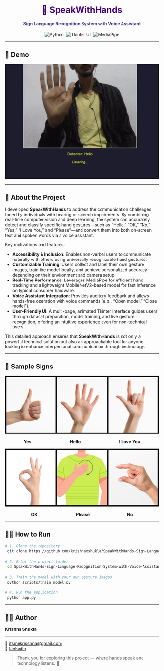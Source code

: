 <div align="center">
  <h1 style="color:#4B0082;">🤟 SpeakWithHands</h1>
  <h4 style="color:#483D8B;">Sign Language Recognition System with Voice Assistant</h4>
  <p>
    <img src="https://img.shields.io/badge/Python-3.8-blue.svg" alt="Python"/>&nbsp;
    <img src="https://img.shields.io/badge/Tkinter-UI-brightgreen.svg" alt="Tkinter UI"/>&nbsp;
    <img src="https://img.shields.io/badge/MediaPipe-Tracking-orange.svg" alt="MediaPipe"/>
  </p>
</div>

---

## 🎥 Demo

<div align="center">
  <img src="asset/demo.gif" alt="SpeakWithHands Demo" width="700"/>
</div>

---

## 📌 About the Project

I developed **SpeakWithHands** to address the communication challenges faced by individuals with hearing or speech impairments. By combining real-time computer vision and deep learning, the system can accurately detect and classify specific hand gestures—such as “Hello,” “OK,” “No,” “Yes,” “I Love You,” and “Please”—and convert them into both on-screen text and spoken words via a voice assistant.

Key motivations and features:

- **Accessibility & Inclusion**: Enables non-verbal users to communicate naturally with others using universally recognizable hand gestures.
- **Customizable Training**: Users collect and label their own gesture images, train the model locally, and achieve personalized accuracy depending on their environment and camera setup.
- **Real-Time Performance**: Leverages MediaPipe for efficient hand tracking and a lightweight MobileNetV2-based model for fast inference on typical consumer hardware.
- **Voice Assistant Integration**: Provides auditory feedback and allows hands-free operation with voice commands (e.g., “Open model,” “Close model”).
- **User-Friendly UI**: A multi-page, animated Tkinter interface guides users through dataset preparation, model training, and live gesture recognition, offering an intuitive experience even for non-technical users.

This detailed approach ensures that **SpeakWithHands** is not only a powerful technical solution but also an approachable tool for anyone looking to enhance interpersonal communication through technology.

---

## 📸 Sample Signs

<!-- Collage 2 on top -->
<div align="center">
  <img src="asset/4.jpeg" alt="Yes, Hello, I Love You collage" width="800"/>
</div>
<p align="center">
  <strong>Yes</strong>&nbsp;&nbsp;&nbsp;&nbsp;&nbsp;&nbsp;&nbsp;&nbsp;&nbsp;&nbsp;&nbsp;&nbsp;&nbsp;&nbsp;&nbsp;&nbsp;&nbsp;&nbsp;&nbsp;&nbsp;&nbsp;&nbsp;&nbsp;&nbsp;&nbsp;&nbsp;&nbsp;&nbsp;&nbsp;&nbsp;&nbsp;&nbsp;<strong>Hello</strong>&nbsp;&nbsp;&nbsp;&nbsp;&nbsp;&nbsp;&nbsp;&nbsp;&nbsp;&nbsp;&nbsp;&nbsp;&nbsp;&nbsp;&nbsp;&nbsp;&nbsp;&nbsp;&nbsp;&nbsp;&nbsp;&nbsp;&nbsp;&nbsp;&nbsp;&nbsp;&nbsp;&nbsp;&nbsp;&nbsp;&nbsp;&nbsp;<strong>I Love You</strong>
</p>

<!-- Collage 1 below -->
<div align="center">
  <img src="asset/3.jpeg" alt="OK, Please, No collage" width="800"/>
</div>
<p align="center">
  <strong>OK</strong>&nbsp;&nbsp;&nbsp;&nbsp;&nbsp;&nbsp;&nbsp;&nbsp;&nbsp;&nbsp;&nbsp;&nbsp;&nbsp;&nbsp;&nbsp;&nbsp;&nbsp;&nbsp;&nbsp;&nbsp;&nbsp;&nbsp;&nbsp;&nbsp;&nbsp;&nbsp;&nbsp;&nbsp;&nbsp;&nbsp;&nbsp;&nbsp;<strong>Please</strong>&nbsp;&nbsp;&nbsp;&nbsp;&nbsp;&nbsp;&nbsp;&nbsp;&nbsp;&nbsp;&nbsp;&nbsp;&nbsp;&nbsp;&nbsp;&nbsp;&nbsp;&nbsp;&nbsp;&nbsp;&nbsp;&nbsp;&nbsp;&nbsp;&nbsp;&nbsp;&nbsp;&nbsp;&nbsp;&nbsp;&nbsp;<strong>No</strong>
</p>

---

## 🧑‍💻 How to Run

```bash
# 1. Clone the repository
 git clone https://github.com/krishnaxshukla/SpeakWithHands-Sign-Language-Recognition-System-with-Voice-Assistant.git

# 2. Enter the project folder
 cd SpeakWithHands-Sign-Language-Recognition-System-with-Voice-Assistant

# 3. Train the model with your own gesture images
 python scripts/train_model.py

# 4. Run the application
 python app.py
````

---

## 🙋‍♂️ Author

**Krishna Shukla** <hr>
📧 [itsmekrisshna@gmail.com](mailto:itsmekrisshna@gmail.com) <br>
🔗 [LinkedIn](https://www.linkedin.com/in/krishnashukla108)

> Thank you for exploring this project — where hands speak and technology listens. 💜

